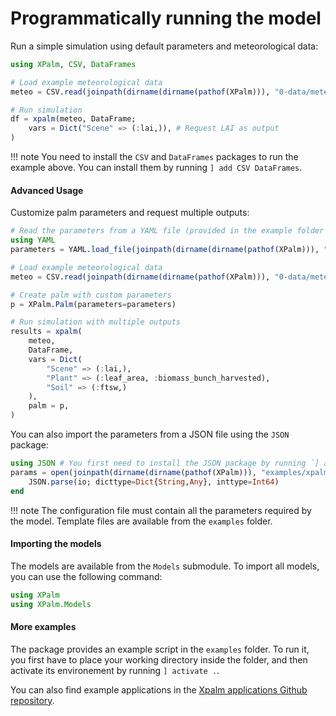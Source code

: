 # Programmatically running the model

Run a simple simulation using default parameters and meteorological data:

```julia
using XPalm, CSV, DataFrames

# Load example meteorological data
meteo = CSV.read(joinpath(dirname(dirname(pathof(XPalm))), "0-data/meteo.csv"), DataFrame)

# Run simulation
df = xpalm(meteo, DataFrame;
    vars = Dict("Scene" => (:lai,)), # Request LAI as output
)
```

!!! note
    You need to install the `CSV` and `DataFrames` packages to run the example above. You can install them by running `] add CSV DataFrames`.

#### Advanced Usage

Customize palm parameters and request multiple outputs:

```julia
# Read the parameters from a YAML file (provided in the example folder of the package).
using YAML
parameters = YAML.load_file(joinpath(dirname(dirname(pathof(XPalm))), "examples/xpalm_parameters.yml"))

# Load example meteorological data
meteo = CSV.read(joinpath(dirname(dirname(pathof(XPalm))), "0-data/meteo.csv"), DataFrame)

# Create palm with custom parameters
p = XPalm.Palm(parameters=parameters)

# Run simulation with multiple outputs
results = xpalm(
    meteo,
    DataFrame,
    vars = Dict(
        "Scene" => (:lai,),
        "Plant" => (:leaf_area, :biomass_bunch_harvested),
        "Soil" => (:ftsw,)
    ),
    palm = p,
)
```

You can also import the parameters from a JSON file using the `JSON` package:

```julia
using JSON # You first need to install the JSON package by running `] add JSON`
params = open(joinpath(dirname(dirname(pathof(XPalm))), "examples/xpalm_parameters.json"), "r") do io
    JSON.parse(io; dicttype=Dict{String,Any}, inttype=Int64)
end
```

!!! note
    The configuration file must contain all the parameters required by the model. Template files are available from the `examples` folder.

#### Importing the models

The models are available from the `Models` submodule. To import all models, you can use the following command:

```julia
using XPalm
using XPalm.Models
```

#### More examples

The package provides an example script in the `examples` folder. To run it, you first have to place your working directory inside the folder, and then activate its environement by running `] activate .`.

You can also find example applications in the [Xpalm applications Github repository](https://github.com/PalmStudio/XPalm_applications).